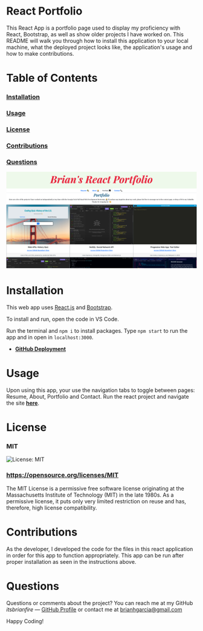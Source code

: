 # React Portfolio
This React App is a portfolio page used to display my proficiency with React, Bootstrap, as well as show older projects I have worked on. This README will walk you through how to install this application to your local machine, what the deployed project looks like, the application's usage and how to make contributions.

# Table of Contents  
### [Installation](#installation)
### [Usage](#usage) 
### [License](#license) 
### [Contributions](#contributions) 
### [Questions](#questions) 

![User clicks through About Me, Portfolio, Resume, and Contact sections on the webpage and enters information on Contact page.](./src/components/images/brians-react-portfolio.png)


# Installation
This web app uses [React.js](https://reactjs.org/) and [Bootstrap](https://getbootstrap.com/).

To install and run, open the code in VS Code. 

Run the terminal and `npm i` to install packages. Type `npm start` to run the app and in open in `localhost:3000`. 

- **[GitHub Deployment](https://itsbrianfire.github.io/react-portfolio-project)**


# Usage
Upon using this app, your use the navigation tabs to toggle between pages: Resume, About, Portfolio and Contact. Run the react project and navigate the site **[here](https://itsbrianfire.github.io/react-portfolio-project)**.


# License

### **MIT**
![License: MIT](https://img.shields.io/badge/License-MIT-yellow.svg)
### https://opensource.org/licenses/MIT
The MIT License is a permissive free software license originating at the Massachusetts Institute of Technology (MIT) in the late 1980s. As a permissive license, it puts only very limited restriction on reuse and has, therefore, high license compatibility.


# Contributions
As the developer, I developed the code for the files in this react application in order for this app to function appropriately. This app can be run after proper installation as seen in the instructions above. 


# Questions
Questions or comments about the project? You can reach me at my GitHub *itsbrianfire* — [GitHub Profile](https://www.github.com/itsbrianfire) or contact me at brianhgarcia@gmail.com

Happy Coding!